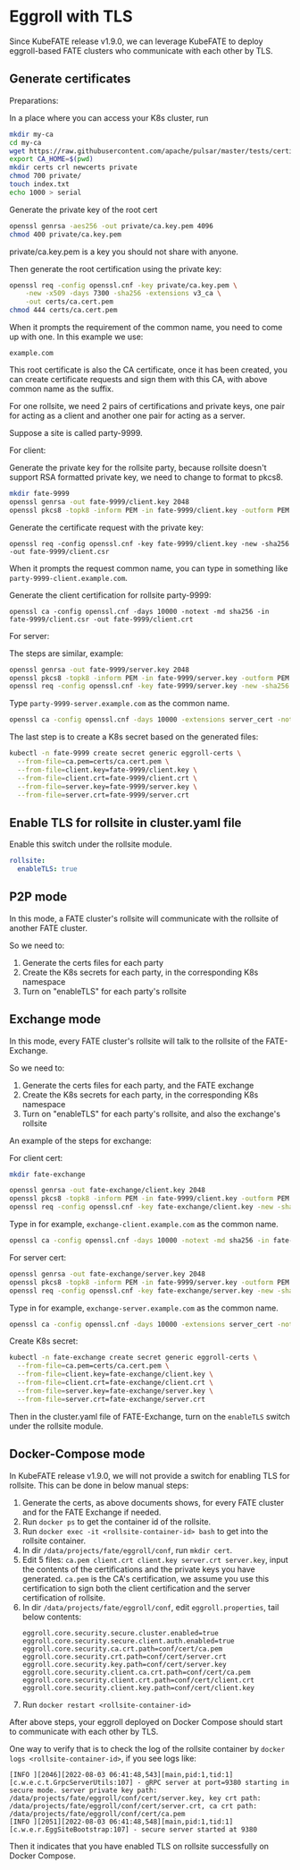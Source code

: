 # Eggroll with TLS

Since KubeFATE release v1.9.0, we can leverage KubeFATE to deploy eggroll-based FATE clusters who communicate with each other by TLS.

## Generate certificates
Preparations:

In a place where you can access your K8s cluster, run
```bash
mkdir my-ca
cd my-ca
wget https://raw.githubusercontent.com/apache/pulsar/master/tests/certificate-authority/openssl.cnf
export CA_HOME=$(pwd)
mkdir certs crl newcerts private
chmod 700 private/
touch index.txt
echo 1000 > serial
```
Generate the private key of the root cert
```bash
openssl genrsa -aes256 -out private/ca.key.pem 4096
chmod 400 private/ca.key.pem
```
private/ca.key.pem is a key you should not share with anyone.

Then generate the root certification using the private key:
```bash
openssl req -config openssl.cnf -key private/ca.key.pem \
    -new -x509 -days 7300 -sha256 -extensions v3_ca \
    -out certs/ca.cert.pem
chmod 444 certs/ca.cert.pem
```
When it prompts the requirement of the common name, you need to come up with one. In this example we use:
```
example.com
```
This root certificate is also the CA certificate, once it has been created, you can create certificate requests and sign them with this CA, with above common name as the suffix.

For one rollsite, we need 2 pairs of certifications and private keys, one pair for acting as a client and another one pair for acting as a server.

Suppose a site is called party-9999.

For client:

Generate the private key for the rollsite party, because rollsite doesn't support RSA formatted private key, we need to change to format to pkcs8.
```bash
mkdir fate-9999
openssl genrsa -out fate-9999/client.key 2048
openssl pkcs8 -topk8 -inform PEM -in fate-9999/client.key -outform PEM -out fate-9999/client.key -nocrypt
```
Generate the certificate request with the private key:
```
openssl req -config openssl.cnf -key fate-9999/client.key -new -sha256 -out fate-9999/client.csr
```
When it prompts the request common name, you can type in something like ```party-9999-client.example.com```.

Generate the client certification for rollsite party-9999:
```
openssl ca -config openssl.cnf -days 10000 -notext -md sha256 -in fate-9999/client.csr -out fate-9999/client.crt
```

For server:

The steps are similar, example:
```bash
openssl genrsa -out fate-9999/server.key 2048
openssl pkcs8 -topk8 -inform PEM -in fate-9999/server.key -outform PEM -out fate-9999/server.key -nocrypt
openssl req -config openssl.cnf -key fate-9999/server.key -new -sha256 -out fate-9999/server.csr
```
Type ```party-9999-server.example.com``` as the common name.
```bash
openssl ca -config openssl.cnf -days 10000 -extensions server_cert -notext -md sha256 -in fate-9999/server.csr -out fate-9999/server.crt
```
The last step is to create a K8s secret based on the generated files:
```bash
kubectl -n fate-9999 create secret generic eggroll-certs \
  --from-file=ca.pem=certs/ca.cert.pem \
  --from-file=client.key=fate-9999/client.key \
  --from-file=client.crt=fate-9999/client.crt \
  --from-file=server.key=fate-9999/server.key \
  --from-file=server.crt=fate-9999/server.crt 
```

## Enable TLS for rollsite in cluster.yaml file

Enable this switch under the rollsite module.
```yaml
rollsite: 
  enableTLS: true
```

## P2P mode

In this mode, a FATE cluster's rollsite will communicate with the rollsite of another FATE cluster.

So we need to:
1. Generate the certs files for each party
2. Create the K8s secrets for each party, in the corresponding K8s namespace
3. Turn on "enableTLS" for each party's rollsite

## Exchange mode
In this mode, every FATE cluster's rollsite will talk to the rollsite of the FATE-Exchange.

So we need to:
1. Generate the certs files for each party, and the FATE exchange
2. Create the K8s secrets for each party, in the corresponding K8s namespace
3. Turn on "enableTLS" for each party's rollsite, and also the exchange's rollsite

An example of the steps for exchange:

For client cert:
```bash
mkdir fate-exchange

openssl genrsa -out fate-exchange/client.key 2048
openssl pkcs8 -topk8 -inform PEM -in fate-9999/client.key -outform PEM -out fate-exchange/client.key -nocrypt
openssl req -config openssl.cnf -key fate-exchange/client.key -new -sha256 -out fate-exchange/client.csr
```
Type in for example, ```exchange-client.example.com``` as the common name.
```bash
openssl ca -config openssl.cnf -days 10000 -notext -md sha256 -in fate-exchange/client.csr -out fate-exchange/client.crt
```

For server cert:
```bash
openssl genrsa -out fate-exchange/server.key 2048
openssl pkcs8 -topk8 -inform PEM -in fate-9999/server.key -outform PEM -out fate-exchange/server.key -nocrypt
openssl req -config openssl.cnf -key fate-exchange/server.key -new -sha256 -out fate-exchange/server.csr
```
Type in for example, ```exchange-server.example.com``` as the common name.
```bash
openssl ca -config openssl.cnf -days 10000 -extensions server_cert -notext -md sha256 -in fate-exchange/server.csr -out fate-exchange/server.crt
```

Create K8s secret:
```bash
kubectl -n fate-exchange create secret generic eggroll-certs \
  --from-file=ca.pem=certs/ca.cert.pem \
  --from-file=client.key=fate-exchange/client.key \
  --from-file=client.crt=fate-exchange/client.crt \
  --from-file=server.key=fate-exchange/server.key \
  --from-file=server.crt=fate-exchange/server.crt 
```

Then in the cluster.yaml file of FATE-Exchange, turn on the ```enableTLS``` switch under the rollsite module.

## Docker-Compose mode

In KubeFATE release v1.9.0, we will not provide a switch for enabling TLS for rollsite. This can be done in below manual steps:

1. Generate the certs, as above documents shows, for every FATE cluster and for the FATE Exchange if needed.
2. Run `docker ps` to get the container id of the rollsite.
3. Run `docker exec -it <rollsite-container-id> bash` to get into the rollsite container.
4. In dir `/data/projects/fate/eggroll/conf`, run `mkdir cert`.
5. Edit 5 files: `ca.pem client.crt client.key server.crt server.key`, input the contents of the certifications and the private keys you have generated. `ca.pem` is the CA's certification, we assume you use this certification to sign both the client certification and the server certification of rollsite.
6. In dir `/data/projects/fate/eggroll/conf`, edit `eggroll.properties`, tail below contents:
    ```
    eggroll.core.security.secure.cluster.enabled=true
    eggroll.core.security.secure.client.auth.enabled=true
    eggroll.core.security.ca.crt.path=conf/cert/ca.pem
    eggroll.core.security.crt.path=conf/cert/server.crt
    eggroll.core.security.key.path=conf/cert/server.key
    eggroll.core.security.client.ca.crt.path=conf/cert/ca.pem
    eggroll.core.security.client.crt.path=conf/cert/client.crt
    eggroll.core.security.client.key.path=conf/cert/client.key
    ```
7. Run `docker restart <rollsite-container-id>`

After above steps, your eggroll deployed on Docker Compose should start to communicate with each other by TLS.

One way to verify that is to check the log of the rollsite container by `docker logs <rollsite-container-id>`, if you see logs like:

```
[INFO ][2046][2022-08-03 06:41:48,543][main,pid:1,tid:1][c.w.e.c.t.GrpcServerUtils:107] - gRPC server at port=9380 starting in secure mode. server private key path: /data/projects/fate/eggroll/conf/cert/server.key, key crt path: /data/projects/fate/eggroll/conf/cert/server.crt, ca crt path: /data/projects/fate/eggroll/conf/cert/ca.pem
[INFO ][2051][2022-08-03 06:41:48,548][main,pid:1,tid:1][c.w.e.r.EggSiteBootstrap:107] - secure server started at 9380
```

Then it indicates that you have enabled TLS on rollsite successfully on Docker Compose.
